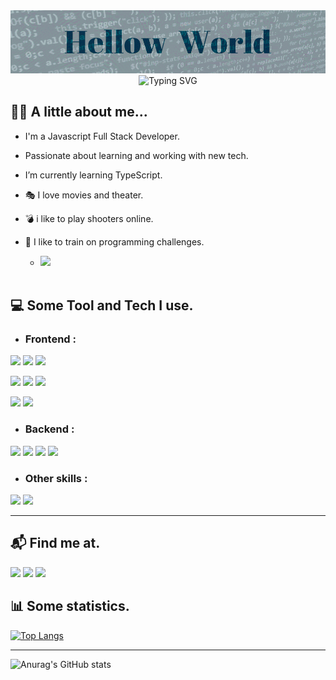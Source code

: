  <img src="./img/hw.gif"/>
<div id="header" align="center" position="relativ">
  <img src="https://readme-typing-svg.demolab.com?font=Fira+Code&duration=800&pause=1300&color=1A5975&center=true&multiline=true&width=1000&height=100&background=81BECE&lines=🅷🅴🆈++𝗠𝘆++𝗻𝗮𝗺𝗲`𝘀++𝗜𝗴𝗼𝗿;Today++is++Sunday, April 28;𝗜𝘁`𝘀 𝗮 𝗴𝗿𝗲𝗮𝘁 𝗱𝗮𝘆 𝘁𝗼 𝗰𝗼𝗱𝗲." alt="Typing SVG" />
</div>

## 🙎‍♂️ A little about me...

- I'm a Javascript Full Stack Developer.
- Passionate about learning and working with new tech.
- I’m currently learning TypeScript.<br/>

- 🎭 I love movies and theater.
- 💣 i like to play shooters online.
- 🧩 I like to  train on programming challenges.

  - [![](https://www.codewars.com/users/igorKgmail/badges/small)](https://www.codewars.com/users/igorKgmail)
  <br/>

## 💻 Some Tool and Tech I use.

- ### Frontend :
![](https://img.shields.io/badge/HTML_5-333333?logoWidth=20&logoColor=E34F26&style=for-the-badge&logo=HTML5)
![](https://img.shields.io/badge/CSS_3-333333?logoWidth=20&logoColor=1572B6&style=for-the-badge&logo=CSS3)
![](https://img.shields.io/badge/JavaScript-333333?logoWidth=20&logoColor=F7E018&style=for-the-badge&logo=JavaScript)

![](https://img.shields.io/badge/React-333333?logoWidth=20&logoColor=61DAFB&style=for-the-badge&logo=React)
![](https://img.shields.io/badge/Redux-333333?logoWidth=20&logoColor=764ABC&style=for-the-badge&logo=Redux)
![](https://img.shields.io/badge/React_Router-333333?logoWidth=20&logoColor=CA4245&style=for-the-badge&logo=ReactRouter)

![](https://img.shields.io/badge/Bootstrap-333333?logoWidth=20&logoColor=7952B3&style=for-the-badge&logo=Bootstrap)
![](https://img.shields.io/badge/Chakra_UI-333333?logoWidth=20&logoColor=319795&style=for-the-badge&logo=ChakraUI)

- ### Backend :

![](https://img.shields.io/badge/Node_JS-333333?logoWidth=20&logoColor=4F9C43&style=for-the-badge&logo=Node.js)
![](https://img.shields.io/badge/Express-333333?logoWidth=20&logoColor=bfbfbf&style=for-the-badge&logo=Express)
![](https://img.shields.io/badge/PostgreSQL-333333?logoWidth=20&logoColor=4169E1&style=for-the-badge&logo=PostgreSQL)
![](https://img.shields.io/badge/Sequelize-333333?logoWidth=20&logoColor=52B0E7&style=for-the-badge&logo=Sequelize)

- ### Other skills :

![](https://img.shields.io/badge/Git-333333?logoWidth=20&logoColor=F05032&style=for-the-badge&logo=Git)
![](https://img.shields.io/badge/Postman-333333?logoWidth=20&logoColor=FF6C37&style=for-the-badge&logo=Postman)

- - -

## 📬 Find me at.

[![](https://img.shields.io/badge/Telegram-26A5E4?logoWidth=20&logoColor=white&style=for-the-badge&logo=Telegram)](https://t.me/mao_ti)
[![](https://img.shields.io/badge/LinkedIn-0A66C2?logoWidth=20&logoColor=white&style=for-the-badge&logo=LinkedIn)](https://www.linkedin.com/in/igor-korneev/)
[![](https://img.shields.io/badge/Gmail-EA4335?logoWidth=20&logoColor=white&style=for-the-badge&logo=Gmail)](https://mailto:igor.k.nsk@gmail.com)


## 📊 Some statistics.

[![Top Langs](https://github-readme-stats.vercel.app/api/top-langs/?username=igorgmail)](https://github.com/anuraghazra/github-readme-stats)

---

![Anurag's GitHub stats](https://github-readme-stats.vercel.app/api?username=igorgmail&show_icons=true)